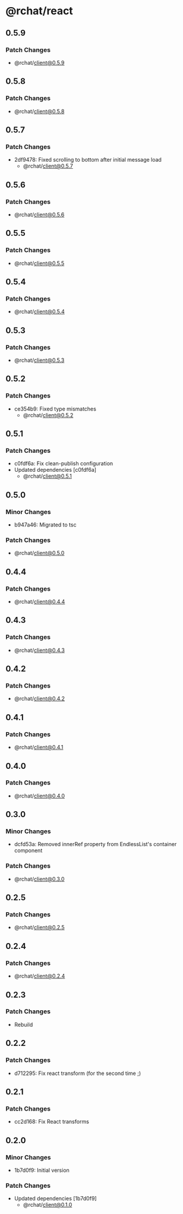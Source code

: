 # @rchat/react

## 0.5.9

### Patch Changes

-   @rchat/client@0.5.9

## 0.5.8

### Patch Changes

-   @rchat/client@0.5.8

## 0.5.7

### Patch Changes

-   2df9478: Fixed scrolling to bottom after initial message load
    -   @rchat/client@0.5.7

## 0.5.6

### Patch Changes

-   @rchat/client@0.5.6

## 0.5.5

### Patch Changes

-   @rchat/client@0.5.5

## 0.5.4

### Patch Changes

-   @rchat/client@0.5.4

## 0.5.3

### Patch Changes

-   @rchat/client@0.5.3

## 0.5.2

### Patch Changes

-   ce354b9: Fixed type mismatches
    -   @rchat/client@0.5.2

## 0.5.1

### Patch Changes

-   c0fdf6a: Fix clean-publish configuration
-   Updated dependencies [c0fdf6a]
    -   @rchat/client@0.5.1

## 0.5.0

### Minor Changes

-   b947a46: Migrated to tsc

### Patch Changes

-   @rchat/client@0.5.0

## 0.4.4

### Patch Changes

-   @rchat/client@0.4.4

## 0.4.3

### Patch Changes

-   @rchat/client@0.4.3

## 0.4.2

### Patch Changes

-   @rchat/client@0.4.2

## 0.4.1

### Patch Changes

-   @rchat/client@0.4.1

## 0.4.0

### Patch Changes

-   @rchat/client@0.4.0

## 0.3.0

### Minor Changes

-   dcfd53a: Removed innerRef property from EndlessList's container component

### Patch Changes

-   @rchat/client@0.3.0

## 0.2.5

### Patch Changes

-   @rchat/client@0.2.5

## 0.2.4

### Patch Changes

-   @rchat/client@0.2.4

## 0.2.3

### Patch Changes

-   Rebuild

## 0.2.2

### Patch Changes

-   d712295: Fix react transform (for the second time ;)

## 0.2.1

### Patch Changes

-   cc2d168: Fix React transforms

## 0.2.0

### Minor Changes

-   1b7d0f9: Initial version

### Patch Changes

-   Updated dependencies [1b7d0f9]
    -   @rchat/client@0.1.0
